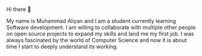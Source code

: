 Hi there 👋

My name is Muhammad Aliyan and I am a student currently learning Software development. I am willing to collaborate with multiple other people on open source projects to expand my skills and land me my first job.  I was always fascinated by the world of Computer Science and now it is about time I start to deeply understand its working.
